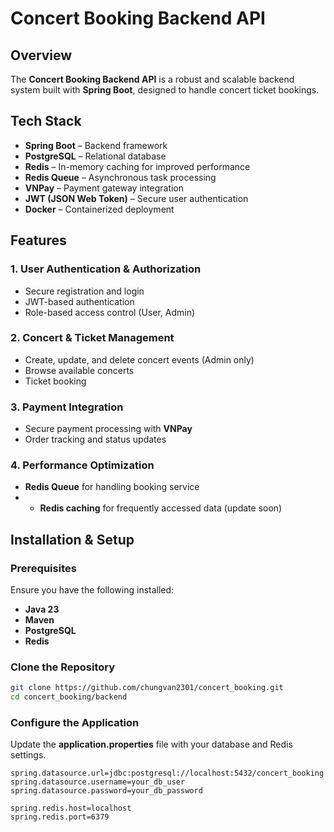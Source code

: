 # Concert Booking Backend API

## Overview

The **Concert Booking Backend API** is a robust and scalable backend system built with **Spring Boot**, designed to handle concert ticket bookings.

## Tech Stack

- **Spring Boot** – Backend framework
- **PostgreSQL** – Relational database
- **Redis** – In-memory caching for improved performance
- **Redis Queue** – Asynchronous task processing
- **VNPay** – Payment gateway integration
- **JWT (JSON Web Token)** – Secure user authentication
- **Docker** – Containerized deployment

## Features

### 1. **User Authentication & Authorization**

- Secure registration and login
- JWT-based authentication
- Role-based access control (User, Admin)

### 2. **Concert & Ticket Management**

- Create, update, and delete concert events (Admin only)
- Browse available concerts
- Ticket booking

### 3. **Payment Integration**

- Secure payment processing with **VNPay**
- Order tracking and status updates

### 4. **Performance Optimization**

- **Redis Queue** for handling booking service
- - **Redis caching** for frequently accessed data (update soon)

## Installation & Setup

### Prerequisites

Ensure you have the following installed:

- **Java 23**
- **Maven**
- **PostgreSQL**
- **Redis**

### Clone the Repository

```sh
git clone https://github.com/chungvan2301/concert_booking.git
cd concert_booking/backend
```

### Configure the Application

Update the **application.properties** file with your database and Redis settings.

```properties
spring.datasource.url=jdbc:postgresql://localhost:5432/concert_booking
spring.datasource.username=your_db_user
spring.datasource.password=your_db_password

spring.redis.host=localhost
spring.redis.port=6379
```



